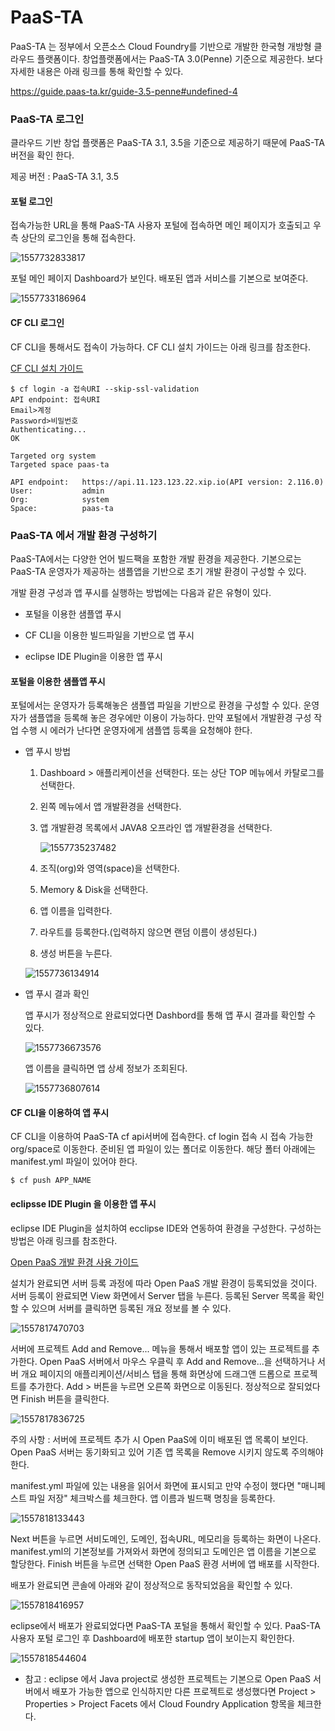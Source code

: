 
# PaaS-TA 

 PaaS-TA 는 정부에서 오픈소스 Cloud Foundry를 기반으로 개발한 한국형 개방형 클라우드 플랫폼이다. 창업플랫폼에서는 PaaS-TA 3.0(Penne) 기준으로 제공한다. 보다 자세한 내용은 아래 링크를 통해 확인할 수 있다. 

<https://guide.paas-ta.kr/guide-3.5-penne#undefined-4>

### PaaS-TA 로그인

클라우드 기반 창업 플랫폼은 PaaS-TA 3.1, 3.5을 기준으로 제공하기 때문에 PaaS-TA 버전을 확인 한다.

제공 버전 : PaaS-TA 3.1, 3.5 

#### 포털 로그인

접속가능한 URL을 통해 PaaS-TA 사용자 포털에 접속하면 메인 페이지가 호출되고 우측 상단의 로그인을 통해 접속한다.

![1557732833817](https://github.com/startupcloudplatform/Sample-App-Tutorial/blob/master/images/paastalogin.png)

포털 메인 페이지 Dashboard가 보인다. 배포된 앱과 서비스를 기본으로 보여준다. 

![1557733186964](https://github.com/startupcloudplatform/Sample-App-Tutorial/blob/master/images/paastadashboard.png)

#### CF CLI 로그인

CF CLI을 통해서도 접속이 가능하다. CF CLI 설치 가이드는 아래 링크를 참조한다.

[CF CLI 설치 가이드](https://guide.paas-ta.kr/guide-1.0-spaghetti/use-guide/openpaas-cli)

```
$ cf login -a 접속URI --skip-ssl-validation
API endpoint: 접속URI
Email>계정
Password>비밀번호
Authenticating...
OK

Targeted org system
Targeted space paas-ta

API endpoint:   https://api.11.123.123.22.xip.io(API version: 2.116.0)
User:           admin
Org:            system
Space:          paas-ta
```



### PaaS-TA 에서 개발 환경 구성하기

PaaS-TA에서는 다양한 언어 빌드팩을 포함한 개발 환경을 제공한다. 기본으로는 PaaS-TA 운영자가 제공하는 샘플앱을 기반으로 초기 개발 환경이 구성할 수 있다. 

개발 환경 구성과 앱 푸시를 실행하는 방법에는 다음과 같은 유형이 있다. 

- 포털을 이용한 샘플앱 푸시

- CF CLI을 이용한 빌드파일을 기반으로 앱 푸시

- eclipse IDE Plugin을 이용한 앱 푸시



#### 포털을 이용한 샘플앱 푸시

포털에서는 운영자가 등록해놓은 샘플앱 파일을 기반으로 환경을 구성할 수 있다. 운영자가 샘플앱을 등록해 놓은 경우에만 이용이 가능하다. 만약 포털에서 개발환경 구성 작업 수행 시 에러가 난다면 운영자에게 샘플앱 등록을 요청해야 한다. 

- 앱 푸시 방법

  1. Dashboard > 애플리케이션을 선택한다. 또는 상단 TOP 메뉴에서 카탈로그를 선택한다.

  2. 왼쪽 메뉴에서 앱 개발환경을 선택한다. 

  3. 앱 개발환경 목록에서 JAVA8 오프라인 앱 개발환경을 선택한다.

     ![1557735237482](https://github.com/startupcloudplatform/Sample-App-Tutorial/blob/master/images/java8offline.png)

  4. 조직(org)와 영역(space)을 선택한다. 

  5. Memory & Disk을 선택한다. 

  6. 앱 이름을 입력한다.

  7. 라우트를 등록한다.(입력하지 않으면 랜덤 이름이 생성된다.)

  8. 생성 버튼을 누른다.

  ![1557736134914](https://github.com/startupcloudplatform/Sample-App-Tutorial/blob/master/images/pushapp.png)

- 앱 푸시 결과 확인

  앱 푸시가 정상적으로 완료되었다면 Dashbord를 통해 앱 푸시 결과를 확인할 수 있다.

  ![1557736673576](https://github.com/startupcloudplatform/Sample-App-Tutorial/blob/master/images/pushresult.png)

  앱 이름을 클릭하면 앱 상세 정보가 조회된다. 

  ![1557736807614](https://github.com/startupcloudplatform/Sample-App-Tutorial/blob/master/images/appdetail.png)

  

#### CF CLI을 이용하여 앱 푸시

 CF CLI을 이용하여 PaaS-TA cf api서버에 접속한다. cf login 접속 시 접속 가능한 org/space로 이동한다.  준비된 앱 파일이 있는 폴더로 이동한다. 해당 폴터 아래에는 manifest.yml 파일이 있어야 한다.  

```
$ cf push APP_NAME
```



#### eclipsse IDE Plugin 을 이용한 앱 푸시

eclipse IDE Plugin을 설치하여 ecclipse IDE와 연동하여 환경을 구성한다. 구성하는 방법은 아래 링크를 참조한다.

[Open PaaS 개발 환경 사용 가이드](https://guide.paas-ta.kr/guide-1.0-spaghetti/use-guide/open-paas)

설치가 완료되면 서버 등록 과정에 따라 Open PaaS 개발 환경이 등록되었을 것이다.  서버 등록이 완료되면 View 화면에서 Server 탭을 누른다. 등록된 Server 목록을 확인할 수 있으며 서버를 클릭하면 등록된 개요 정보를 볼 수 있다.

![1557817470703](https://github.com/startupcloudplatform/Sample-App-Tutorial/blob/master/images/eclipseserver.png)

서버에 프로젝트 Add and Remove... 메뉴을 통해서 배포할 앱이 있는 프로젝트를 추가한다. Open PaaS 서버에서 마우스 우클릭 후 Add and Remove...을 선택하거나 서버 개요 페이지의 애플리케이션/서비스 탭을 통해 화면상에 드래그앤 드롭으로 프로젝트를 추가한다.  Add > 버튼을 누르면 오른쪽 화면으로 이동된다. 정상적으로 잘되었다면 Finish 버튼을 클릭한다. 

![1557817836725](https://github.com/startupcloudplatform/Sample-App-Tutorial/blob/master/images/addproject.png)

주의 사항 : 서버에 프로젝트 추가 시 Open PaaS에 이미 배포된 앱 목록이 보인다. Open PaaS 서버는 동기화되고 있어 기존 앱 목록을 Remove 시키지 않도록 주의해야 한다.

manifest.yml 파일에 있는 내용을 읽어서 화면에 표시되고 만약 수정이 했다면 "매니페스트 파일 저장" 체크박스를 체크한다. 앱 이름과 빌드팩 명칭을 등록한다. 

![1557818133443](https://github.com/startupcloudplatform/Sample-App-Tutorial/blob/master/images/app_buildpack.png)

Next 버튼을 누르면 서비도메인, 도메인, 접속URL, 메모리을 등록하는 화면이 나온다. manifest.yml의 기본정보를 가져와서 화면에 정의되고 도메인은 앱 이름을 기본으로 할당한다. Finish 버튼을 누르면 선택한 Open PaaS 환경 서버에 앱 배포를 시작한다. 

배포가 완료되면 콘솔에 아래와 같이 정상적으로 동작되었음을 확인할 수 있다.

![1557818416957](https://github.com/startupcloudplatform/Sample-App-Tutorial/blob/master/images/console.png)

eclipse에서 배포가 완료되었다면 PaaS-TA 포털을 통해서 확인할 수 있다. PaaS-TA 사용자 포털 로그인 후 Dashboard에 배포한 startup 앱이 보이는지 확인한다.

![1557818544604](https://github.com/startupcloudplatform/Sample-App-Tutorial/blob/master/images/paasta_startup.png)



* 참고 : eclipse 에서 Java project로 생성한 프로젝트는 기본으로 Open PaaS 서버에서 배포가 가능한 앱으로 인식하지만 다른 프로젝트로 생성했다면 Project > Properties > Project Facets 에서 Cloud Foundry Application 항목을 체크한다. 

